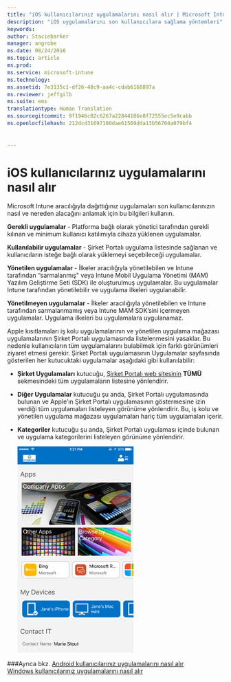```yaml
---
title: "iOS kullanıcılarınız uygulamalarını nasıl alır | Microsoft Intune"
description: "iOS uygulamalarını son kullanıcılara sağlama yöntemleri"
keywords: 
author: Staciebarker
manager: angrobe
ms.date: 08/24/2016
ms.topic: article
ms.prod: 
ms.service: microsoft-intune
ms.technology: 
ms.assetid: 7e3135c1-df26-48c9-aa4c-cdab6168897a
ms.reviewer: jeffgilb
ms.suite: ems
translationtype: Human Translation
ms.sourcegitcommit: 9f1946c02c6267a22844106e8f72555ec5e9cabb
ms.openlocfilehash: 212dcd31697180dae61569dda13b56704a079bf4


---
```



# iOS kullanıcılarınız uygulamalarını nasıl alır

Microsoft Intune aracılığıyla dağıttığınız uygulamaları son kullanıcılarınızın nasıl ve nereden alacağını anlamak için bu bilgileri kullanın.

**Gerekli uygulamalar** - Platforma bağlı olarak yönetici tarafından gerekli kılınan ve minimum kullanıcı katılımıyla cihaza yüklenen uygulamalar.

**Kullanılabilir uygulamalar** - Şirket Portalı uygulama listesinde sağlanan ve kullanıcıların isteğe bağlı olarak yüklemeyi seçebileceği uygulamalar.

**Yönetilen uygulamalar** - İlkeler aracılığıyla yönetilebilen ve Intune tarafından “sarmalanmış" veya Intune Mobil Uygulama Yönetimi (MAM) Yazılım Geliştirme Seti (SDK) ile oluşturulmuş uygulamalar. Bu uygulamalar Intune tarafından yönetilebilir ve uygulama ilkeleri uygulanabilir.

**Yönetilmeyen uygulamalar** - İlkeler aracılığıyla yönetilebilen ve Intune tarafından sarmalanmamış veya Intune MAM SDK’sini içermeyen uygulamalar. Uygulama ilkeleri bu uygulamalara uygulanamaz.

Apple kısıtlamaları iş kolu uygulamalarının ve yönetilen uygulama mağazası uygulamalarının Şirket Portalı uygulamasında listelenmesini yasaklar. Bu nedenle kullanıcıların tüm uygulamalarını bulabilmek için farklı görünümleri ziyaret etmesi gerekir. Şirket Portalı uygulamasının Uygulamalar sayfasında gösterilen her kutucuktaki uygulamalar aşağıdaki gibi kullanılabilir:

- **Şirket Uygulamaları** kutucuğu, [Şirket Portalı web sitesinin](http://portal.manage.microsoft.com) **TÜMÜ** sekmesindeki tüm uygulamaların listesine yönlendirir.

- **Diğer Uygulamalar** kutucuğu şu anda, Şirket Portalı uygulamasında bulunan ve Apple’ın Şirket Portalı uygulamasının göstermesine izin verdiği tüm uygulamaları listeleyen görünüme yönlendirir. Bu, iş kolu ve yönetilen uygulama mağazası uygulamaları hariç tüm uygulamaları içerir.

- **Kategoriler** kutucuğu şu anda, Şirket Portalı uygulaması içinde bulunan ve uygulama kategorilerini listeleyen görünüme yönlendirir.

    ![ios-how-to-sync-device-with-intune](./media/ios-sync-comp-portal-apps.png)


###Ayrıca bkz.
[Android kullanıcılarınız uygulamalarını nasıl alır](how-your-android-users-get-their-apps.md)</br>
[Windows kullanıcılarınız uygulamalarını nasıl alır](how-your-windows-users-get-their-apps.md)



<!--HONumber=Aug16_HO4-->


